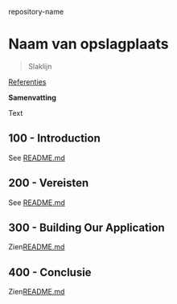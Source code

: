 repository-name

# Naam van opslagplaats

> Slaklijn

[Referenties](./REFERENCES.md)

**Samenvatting**

Text

## 100 - Introduction

See [README.md](./100/README.md)

## 200 - Vereisten

See [README.md](./200/README.md)

## 300 - Building Our Application

Zien[README.md](./300/README.md)

## 400 - Conclusie

Zien[README.md](./400/README.md)
